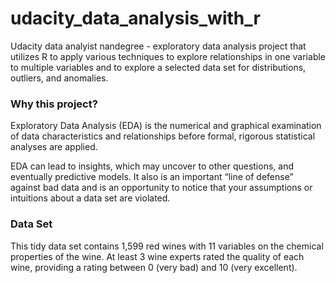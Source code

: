 # udacity_data_analysis_with_r
Udacity data analyist nandegree - exploratory data analysis project that utilizes R to apply various techniques to explore relationships in one variable to multiple variables and to explore a selected data set for distributions, outliers, and anomalies.

### Why this project?
Exploratory Data Analysis (EDA) is the numerical and graphical examination of data characteristics and relationships before formal, rigorous statistical analyses are applied.

EDA can lead to insights, which may uncover to other questions, and eventually predictive models. It also is an important “line of defense” against bad data and is an opportunity to notice that your assumptions or intuitions about a data set are violated.

### Data Set
This tidy data set contains 1,599 red wines with 11 variables on the chemical properties of the wine. At least 3 wine experts rated the quality of each wine, providing a rating between 0 (very bad) and 10 (very excellent).


